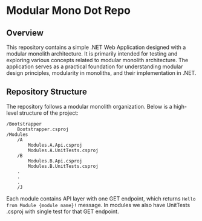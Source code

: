 # Modular Mono Dot Repo

## Overview

This repository contains a simple .NET Web Application designed with a modular monolith architecture. It is primarily intended for testing and exploring various concepts related to modular monolith architecture. The application serves as a practical foundation for understanding modular design principles, modularity in monoliths, and their implementation in .NET.

## Repository Structure

The repository follows a modular monolith organization. Below is a high-level structure of the project:

```
/Bootstrapper
	Bootstrapper.csproj
/Modules
	/A
		Modules.A.Api.csproj
		Modules.A.UnitTests.csproj
	/B
    	Modules.B.Api.csproj
		Modules.B.UnitTests.csproj
	.
	.
	.
	/J
```

Each module contains API layer with one GET endpoint, which returns `Hello from Module {module name}!` message.  In modules we also have UnitTests .csproj with single test for that GET endpoint.
